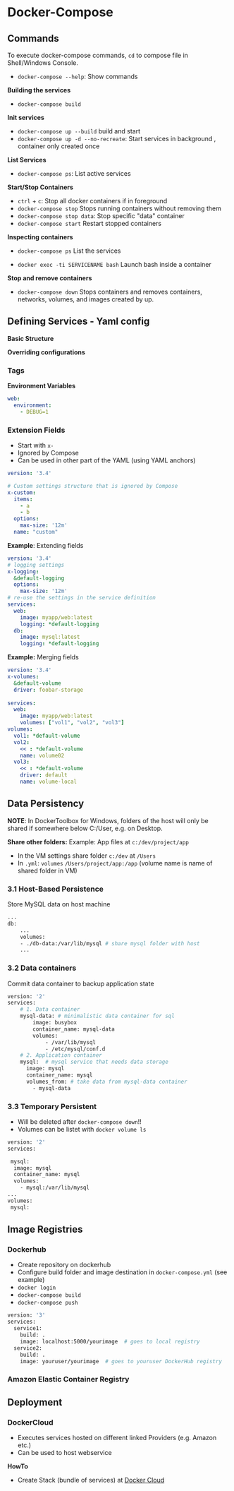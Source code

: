 # Docker-Compose




## Commands
To execute docker-compose commands, `cd` to compose file in Shell/Windows Console.

- `docker-compose --help`: Show commands

**Building the services**

- `docker-compose build`

**Init services**

- `docker-compose up --build` build and start
- `docker-compose up -d --no-recreate`: Start services in background , container only created once

**List Services**
- `docker-compose ps`: List active services

**Start/Stop Containers**
- `ctrl` + `c`: Stop all docker containers if in foreground
- `docker-compose stop` Stops running containers without removing them
- `docker-compose stop data`: Stop specific "data" container
- `docker-compose start` Restart stopped containers

**Inspecting containers**

- `docker-compose ps` List the services

- ``docker exec -ti SERVICENAME bash`` Launch bash inside a container

**Stop and remove containers**

- `docker-compose down` Stops containers and removes containers, networks, volumes, and images created by up.



## Defining Services - Yaml config



**Basic Structure**





**Overriding configurations**



### Tags



**Environment Variables**

```yaml
web:
  environment:
    - DEBUG=1
```





### 

### Extension Fields

- Start with `x-`
- Ignored by Compose
- Can be used in other part of the YAML (using YAML anchors)

```yaml
version: '3.4'

# Custom settings structure that is ignored by Compose
x-custom:
  items:
    - a
    - b
  options:
    max-size: '12m'
  name: "custom"
```



**Example**: Extending fields

```yaml
version: '3.4'
# logging settings
x-logging:
  &default-logging
  options:
    max-size: '12m'
# re-use the settings in the service definition
services:
  web:
    image: myapp/web:latest
    logging: *default-logging
  db:
    image: mysql:latest
    logging: *default-logging
```

**Example:** Merging fields

```yaml
version: '3.4'
x-volumes:
  &default-volume
  driver: foobar-storage
  
services:
  web:
    image: myapp/web:latest
    volumes: ["vol1", "vol2", "vol3"]
volumes:
  vol1: *default-volume
  vol2:
    << : *default-volume
    name: volume02
  vol3:
    << : *default-volume
    driver: default
    name: volume-local
```










## Data Persistency
**NOTE**: In DockerToolbox for Windows, folders of the host will only be shared if somewhere below C:/User, e.g. on Desktop.

**Share other folders:**
Example: App files at `c:/dev/project/app`
- In the VM settings share folder `c:/dev` at `/Users`
- In `.yml`: `volumes` `/Users/project/app:/app` (volume name is name of shared folder in VM)

### 3.1 Host-Based Persistence
Store MySQL data on host machine
```bash
...
db:
	...
    volumes:
    - ./db-data:/var/lib/mysql # share mysql folder with host
	...
```


### 3.2 Data containers

Commit data container to backup application state

```bash
version: '2'
services:
	# 1. Data container
    mysql-data:	# minimalistic data container for sql
        image: busybox
        container_name: mysql-data
        volumes:
            - /var/lib/mysql
            - /etc/mysql/conf.d
    # 2. Application container
    mysql:	# mysql service that needs data storage
      image: mysql
      container_name: mysql
      volumes_from:	# take data from mysql-data container
      	- mysql-data
```

### 3.3 Temporary Persistent

- Will be deleted after `docker-compose down`!!
- Volumes can be listet with `docker volume ls`

```bash
version: '2'
services:

 mysql:
  image: mysql
  container_name: mysql
  volumes:
    - mysql:/var/lib/mysql
...
volumes:
 mysql:
```



## Image Registries

### Dockerhub

- Create repository on dockerhub
- Configure build folder and image destination in `docker-compose.yml` (see example)
- `docker login`
- `docker-compose build`
- `docker-compose push`


```bash
version: '3'
services:
  service1:
    build: .
    image: localhost:5000/yourimage  # goes to local registry
  service2:
    build: .
    image: youruser/yourimage  # goes to youruser DockerHub registry
```

### Amazon Elastic Container Registry









## Deployment

### DockerCloud

- Executes services hosted on different linked Providers (e.g. Amazon etc.)
- Can be used to host webservice

**HowTo**

- Create Stack (bundle of services) at [Docker Cloud](https://cloud.docker.com/)